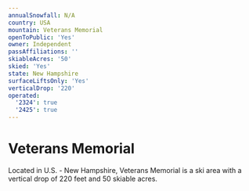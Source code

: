 ```yaml
---
annualSnowfall: N/A
country: USA
mountain: Veterans Memorial
openToPublic: 'Yes'
owner: Independent
passAffiliations: ''
skiableAcres: '50'
skied: 'Yes'
state: New Hampshire
surfaceLiftsOnly: 'Yes'
verticalDrop: '220'
operated:
  '2324': true
  '2425': true
---
```



# Veterans Memorial

Located in U.S. - New Hampshire, Veterans Memorial is a ski area with a vertical drop of 220 feet and 50 skiable acres.
